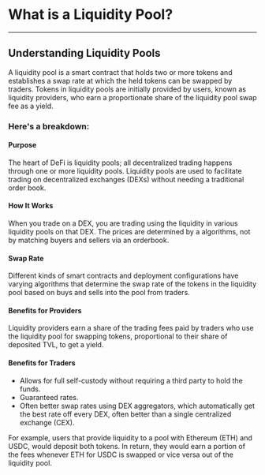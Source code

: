 # What is a Liquidity Pool?

***

## Understanding Liquidity Pools

A liquidity pool is a smart contract that holds two or more tokens and establishes a swap rate at which the held tokens can be swapped by traders. Tokens in liquidity pools are initially provided by users, known as liquidity providers, who earn a proportionate share of the liquidity pool swap fee as a yield.

### Here's a breakdown:&#x20;

#### Purpose

The heart of DeFi is liquidity pools; all decentralized trading happens through one or more liquidity pools. Liquidity pools are used to facilitate trading on decentralized exchanges (DEXs) without needing a traditional order book.&#x20;

#### How It Works

When you trade on a DEX, you are trading using the liquidity in various liquidity pools on that DEX. The prices are determined by a algorithms, not by matching buyers and sellers via an orderbook.

#### Swap Rate

Different kinds of smart contracts and deployment configurations have varying algorithms that determine the swap rate of the tokens in the liquidity pool based on buys and sells into the pool from traders.&#x20;

#### Benefits for Providers

Liquidity providers earn a share of the trading fees paid by traders who use the liquidity pool for swapping tokens, proportional to their share of deposited TVL, to get a yield.

#### Benefits for Traders

* Allows for full self-custody without requiring a third party to hold the funds.
* Guaranteed rates.
* Often better swap rates using DEX aggregators, which automatically get the best rate off every DEX, often better than a single centralized exchange (CEX).

For example, users that provide liquidity to a pool with Ethereum (ETH) and USDC, would deposit both tokens. In return, they would earn a portion of the fees whenever ETH for USDC is swapped or vice versa out of the liquidity pool.
